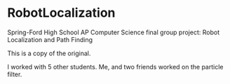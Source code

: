 # RobotLocalization
Spring-Ford High School AP Computer Science final group project: Robot Localization and Path Finding 

This is a copy of the original.

I worked with 5 other students.
Me, and two friends worked on the particle filter.
